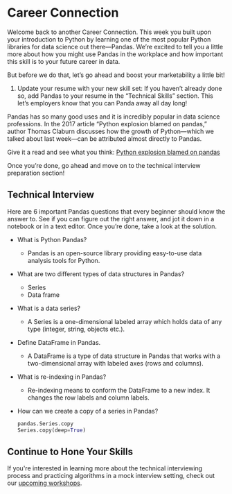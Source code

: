 # Career Connection

Welcome back to another Career Connection. This week you built upon your introduction to Python by learning one of the most popular Python libraries for data science out there—Pandas. We’re excited to tell you a little more about how you might use Pandas in the workplace and how important this skill is to your future career in data.

But before we do that, let’s go ahead and boost your marketability a little bit!

1. Update your resume with your new skill set: If you haven’t already done so, add Pandas to your resume in the “Technical Skills” section. This let’s employers know that you can Panda away all day long!

Pandas has so many good uses and it is incredibly popular in data science professions. In the 2017 article “Python explosion blamed on pandas,” author Thomas Claburn discusses how the growth of Python—which we talked about last week—can be attributed almost directly to Pandas.

Give it a read and see what you think: [Python explosion blamed on pandas](https://www.theregister.co.uk/2017/09/14/python_explosion_blamed_on_pandas/)

Once you’re done, go ahead and move on to the technical interview preparation section!

## Technical Interview

Here are 6 important Pandas questions that every beginner should know the answer to. See if you can figure out the right answer, and jot it down in a notebook or in a text editor. Once you’re done, take a look at the solution.

- What is Python Pandas?
  - Pandas is an open-source library providing easy-to-use data analysis tools for Python.

- What are two different types of data structures in Pandas?
  - Series
  - Data frame

- What is a data series?
  - A Series is a one-dimensional labeled array which holds data of any type (integer, string, objects etc.).

- Define DataFrame in Pandas.
  - A DataFrame is a type of data structure in Pandas that works with a two-dimensional array with labeled axes (rows and columns).

- What is re-indexing in Pandas?
  - Re-indexing means to conform the DataFrame to a new index. It changes the row labels and column labels.

- How can we create a copy of a series in Pandas?

    ```py
    pandas.Series.copy
    Series.copy(deep=True)
    ```

## Continue to Hone Your Skills

If you're interested in learning more about the technical interviewing process and practicing algorithms in a mock interview setting, check out our [upcoming workshops](https://careernetwork.2u.com/?utm_medium=Academics&utm_source=boot_camp).
